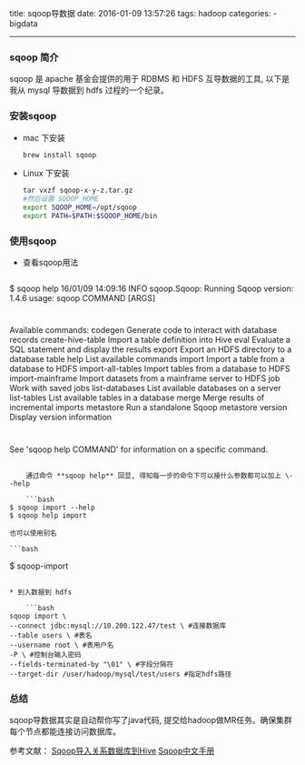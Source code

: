 title: sqoop导数据
date: 2016-01-09 13:57:26
tags: hadoop
categories: 
	- bigdata

---

### **sqoop 简介**
sqoop 是 apache 基金会提供的用于 RDBMS 和 HDFS 互导数据的工具, 以下是我从 mysql 导数据到 hdfs 过程的一个纪录。

<!--more-->

### **安装sqoop**
* mac 下安装

	```bash
	brew install sqoop
	```

* Linux 下安装

	```bash
	tar vxzf sqoop-x-y-z.tar.gz
	#然后设置 SQOOP_HOME
	export SQOOP_HOME=/opt/sqoop
	export PATH=$PATH:$SQOOP_HOME/bin
	```
### **使用sqoop**
* 查看sqoop用法

	```bash
$ sqoop help
16/01/09 14:09:16 INFO sqoop.Sqoop: Running Sqoop version: 1.4.6
usage: sqoop COMMAND [ARGS]
#
Available commands:
  codegen            Generate code to interact with database records
  create-hive-table  Import a table definition into Hive
  eval               Evaluate a SQL statement and display the results
  export             Export an HDFS directory to a database table
  help               List available commands
  import             Import a table from a database to HDFS
  import-all-tables  Import tables from a database to HDFS
  import-mainframe   Import datasets from a mainframe server to HDFS
  job                Work with saved jobs
  list-databases     List available databases on a server
  list-tables        List available tables in a database
  merge              Merge results of incremental imports
  metastore          Run a standalone Sqoop metastore
  version            Display version information
#
See 'sqoop help COMMAND' for information on a specific command.
```

	通过命令 **sqoop help** 回显, 得知每一步的命令下可以接什么参数都可以加上 \--help

	```bash
$ sqoop import --help
$ sqoop help import
```

	也可以使用别名
	
	```bash
$ sqoop-import
```

* 到入数据到 hdfs

	```bash
sqoop import \
--connect jdbc:mysql://10.200.122.47/test \ #连接数据库
--table users \ #表名
--username root \ #表用户名
-P \ #控制台输入密码
--fields-terminated-by "\01" \ #字段分隔符
--target-dir /user/hadoop/mysql/test/users #指定hdfs路径
```

### 总结
sqoop导数据其实是自动帮你写了java代码, 提交给hadoop做MR任务。确保集群每个节点都能连接访问数据库。

参考文献：
[Sqoop导入关系数据库到Hive](http://segmentfault.com/a/1190000002532293)
[Sqoop中文手册](http://www.cloudera.com/content/cloudera/zh-CN/documentation/core/v5-3-x/topics/cdh_ig_sqoop_package_install.html)
